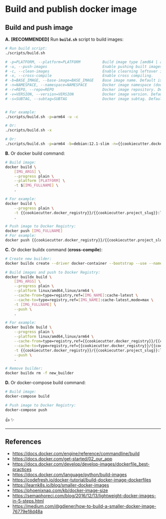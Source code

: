 # Build and publish docker image

## Build and push image

**A.** **[RECOMMENDED]** Run **`build.sh`** script to build images:

```sh
# Run build script:
./scripts/build.sh

# -p=PLATFORM, --platform=PLATFORM          Build image type [amd64 | arm64]. Default is current platform.
# -u, --push-images                         Enable pushing built images to Docker Registry.
# -c, --clean-images                        Enable clearning leftover images.
# -x, --cross-compile                       Enable cross compiling.
# -b=BASE_IMAGE, --base-image=BASE_IMAGE    Base image name. Default is "debian:12.1-slim".
# -n=NAMESPACE, --namespace=NAMESPACE       Docker image namespace (docker registry and username). Default is "{{cookiecutter.docker_registry}}".
# -r=REPO, --repo=REPO                      Docker image repository. Default is "{{cookiecutter.project_slug}}".
# -v=VERSION, --version=VERSION             Docker image version. Default read from "app/__version__.py" file.
# -s=SUBTAG, --subtag=SUBTAG                Docker image subtag. Default is "".


# For example:
./scripts/build.sh -p=arm64 -u -c

# Or:
./scripts/build.sh -x

# Or:
./scripts/build.sh -p=arm64 -b=debian:12.1-slim -n={{cookiecutter.docker_registry}} -r={{cookiecutter.project_slug}} -v=1.0.0 -s=-arm64 -u -c
```

**B.** Or docker build command:

```sh
# Build image:
docker build \
    [IMG_ARGS] \
    --progress plain \
    --platform [PLATFORM] \
    -t $[IMG_FULLNAME] \
    .

# For example:
docker build \
    --progress plain \
    -t {{cookiecutter.docker_registry}}/{{cookiecutter.project_slug}}:latest \
    .

# Push image to Docker Registry:
docker push [IMG_FULLNAME]
# For example:
docker push {{cookiecutter.docker_registry}}/{{cookiecutter.project_slug}}:latest
```

**C.** Or docker buildx command (**cross-compile**):

```sh
# Create new builder:
docker buildx create --driver docker-container --bootstrap --use --name new_builder

# Build images and push to Docker Registry:
docker buildx build \
    [IMG_ARGS] \
    --progress plain \
    --platform linux/amd64,linux/arm64 \
    --cache-from=type=registry,ref=[IMG_NAME]:cache-latest \
    --cache-to=type=registry,ref=[IMG_NAME]:cache-latest,mode=max \
    -t [IMG_FULLNAME] \
    --push \
    .

# For example:
docker buildx build \
    --progress plain \
    --platform linux/amd64,linux/arm64 \
    --cache-from=type=registry,ref={{cookiecutter.docker_registry}}/{{cookiecutter.project_slug}}:cache-latest \
    --cache-to=type=registry,ref={{cookiecutter.docker_registry}}/{{cookiecutter.project_slug}}:cache-latest,mode=max \
    -t {{cookiecutter.docker_registry}}/{{cookiecutter.project_slug}}:latest \
    --push \
    .

# Remove builder:
docker buildx rm -f new_builder
```

**D.** Or docker-compose build command:

```sh
# Build image:
docker-compose build

# Push image to Docker Registry:
docker-compose push
```

:thumbsup: :sparkles:

---

## References

- <https://docs.docker.com/engine/reference/commandline/build>
- <https://docs.docker.com/get-started/02_our_app>
- <https://docs.docker.com/develop/develop-images/dockerfile_best-practices>
- <https://docs.docker.com/language/python/build-images>
- <https://codefresh.io/docker-tutorial/build-docker-image-dockerfiles>
- <https://learnk8s.io/blog/smaller-docker-images>
- <https://phoenixnap.com/kb/docker-image-size>
- <https://semaphoreci.com/blog/2016/12/13/lightweight-docker-images-in-5-steps.html>
- <https://medium.com/@gdiener/how-to-build-a-smaller-docker-image-76779e18d48a>
